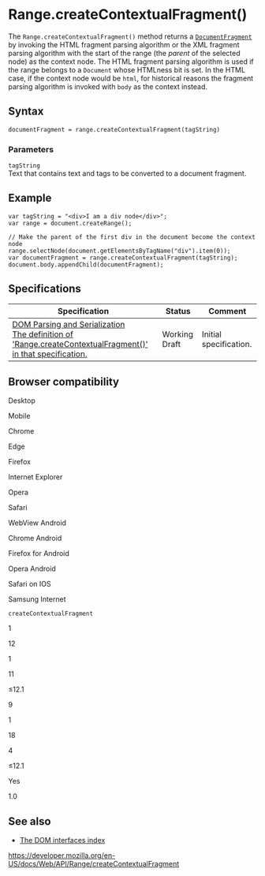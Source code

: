Range.createContextualFragment()
================================

The `Range.createContextualFragment()` method returns a [`DocumentFragment`](../documentfragment) by invoking the HTML fragment parsing algorithm or the XML fragment parsing algorithm with the start of the range (the *parent* of the selected node) as the context node. The HTML fragment parsing algorithm is used if the range belongs to a `Document` whose HTMLness bit is set. In the HTML case, if the context node would be `html`, for historical reasons the fragment parsing algorithm is invoked with `body` as the context instead.

Syntax
------

    documentFragment = range.createContextualFragment(tagString)

### Parameters

`tagString`  
Text that contains text and tags to be converted to a document fragment.

Example
-------

    var tagString = "<div>I am a div node</div>";
    var range = document.createRange();

    // Make the parent of the first div in the document become the context node
    range.selectNode(document.getElementsByTagName("div").item(0));
    var documentFragment = range.createContextualFragment(tagString);
    document.body.appendChild(documentFragment);

Specifications
--------------

<table><thead><tr class="header"><th>Specification</th><th>Status</th><th>Comment</th></tr></thead><tbody><tr class="odd"><td><a href="https://w3c.github.io/DOM-Parsing/#dom-range-createcontextualfragment">DOM Parsing and Serialization<br />
<span class="small">The definition of 'Range.createContextualFragment()' in that specification.</span></a></td><td><span class="spec-wd">Working Draft</span></td><td>Initial specification.</td></tr></tbody></table>

Browser compatibility
---------------------

Desktop

Mobile

Chrome

Edge

Firefox

Internet Explorer

Opera

Safari

WebView Android

Chrome Android

Firefox for Android

Opera Android

Safari on IOS

Samsung Internet

`createContextualFragment`

1

12

1

11

≤12.1

9

1

18

4

≤12.1

Yes

1.0

See also
--------

-   [The DOM interfaces index](../document_object_model)

<a href="https://developer.mozilla.org/en-US/docs/Web/API/Range/createContextualFragment" class="_attribution-link">https://developer.mozilla.org/en-US/docs/Web/API/Range/createContextualFragment</a>
